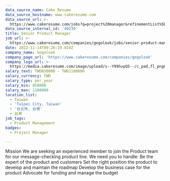 ```yaml
---
data_source_name: Cake Resume
data_source_hostname: www.cakeresume.com
data_source_url: >-
  https://www.cakeresume.com/jobs?q=project%20manager&refinementList%5Blang_name%5D%5B0%5D=English&refinementList%5Bsalary_type%5D=per_year&range%5Bsalary_range%5D%5Bmin%5D=1000000&page=2
data_source_internal_id: '49239'
title: Senior Product Manager
job_url: >-
  https://www.cakeresume.com/companies/gogolook/jobs/senior-product-manager-f40093
date: 2022-11-14T09:26:19.819Z
company_name: Gogolook
company_page_url: 'https://www.cakeresume.com/companies/gogolook'
company_logo_url: >-
  https://media.cakeresume.com/image/upload/s--Y99hvpQ5--/c_pad,fl_png8,h_200,w_200/v1618254473/gi3vnzovbkfiqffe6fu7.png
salary_text: TWD850000 - TWD1100000
salary_currency: TWD
salary_type: per_year
salary_min: 850000
salary_max: 1100000
location_list:
  - Taiwan
  - 'Taipei City, Taiwan'
  - '台北市, 台灣'
  - 台灣
job_tags:
  - Product Management
badges:
  - Project Manager

---
```


Mission We are seeking an experienced member to join the Product team for our message-checking product line. We need you to handle: Be the expert of the product and customers Set the right position the product to develop and maintain the roadmap Develop the business case for the product Advocate for funding and manage the budget